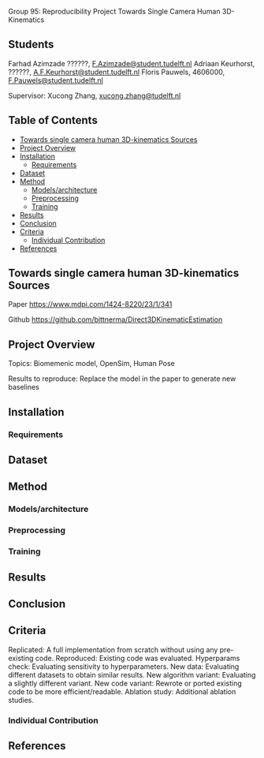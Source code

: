 Group 95: Reproducibility Project Towards Single Camera Human 3D-Kinematics
 
## Students
Farhad Azimzade ??????, F.Azimzade@student.tudelft.nl 
Adriaan Keurhorst, ??????, A.F.Keurhorst@student.tudelft.nl 
Floris Pauwels, 4606000, F.Pauwels@student.tudelft.nl

Supervisor:
Xucong Zhang, xucong.zhang@tudelft.nl 

## Table of Contents

- [Towards single camera human 3D-kinematics Sources](#towards-single-camera-human-3d-kinematics-sources)
- [Project Overview](#project-overview)
- [Installation](#installation)
  * [Requirements](#requirements)
- [Dataset](#dataset)
- [Method](#method)
  * [Models/architecture](#models-architecture)
  * [Preprocessing](#preprocessing)
  * [Training](#training)
- [Results](#results)
- [Conclusion](#conclusion)
- [Criteria](#criteria)
  * [Individual Contribution](#individual-contribution)
- [References](#references)

## Towards single camera human 3D-kinematics Sources
Paper
https://www.mdpi.com/1424-8220/23/1/341

Github
https://github.com/bittnerma/Direct3DKinematicEstimation



## Project Overview
Topics: Biomemenic model, OpenSim, Human Pose

Results to reproduce: Replace the model in the paper to generate new baselines


## Installation
### Requirements

## Dataset

## Method
### Models/architecture
### Preprocessing
### Training

## Results

## Conclusion

## Criteria
Replicated: A full implementation from scratch without using any pre-existing code. 
Reproduced: Existing code was evaluated. 
Hyperparams check: Evaluating sensitivity to hyperparameters. 
New data: Evaluating different datasets to obtain similar results. 
New algorithm variant: Evaluating a slightly different variant. 
New code variant: Rewrote or ported existing code to be more efficient/readable. 
Ablation study: Additional ablation studies. 

### Individual Contribution

## References

